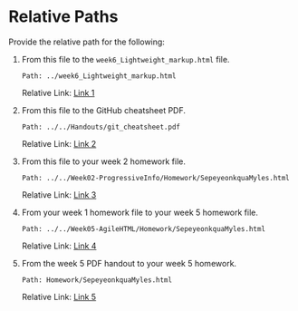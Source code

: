 # Relative Paths

Provide the relative path for the following:

1. From this file to the `week6_Lightweight_markup.html` file.
   
   `Path: ../week6_Lightweight_markup.html`
   
   Relative Link: [Link 1](../week6_Lightweight_markup.html)

2. From this file to the GitHub cheatsheet PDF.

   `Path: ../../Handouts/git_cheatsheet.pdf`
   
   Relative Link: [Link 2](../../Handouts/git_cheatsheet.pdf)

3. From this file to your week 2 homework file.

   `Path: ../../Week02-ProgressiveInfo/Homework/SepeyeonkquaMyles.html`
   
   Relative Link: [Link 3](../../Week02-ProgressiveInfo/Homework/SepeyeonkquaMyles.html)

4. From your week 1 homework file to your week 5 homework file.

   `Path: ../../Week05-AgileHTML/Homework/SepeyeonkquaMyles.html`
   
   Relative Link: [Link 4](../../Week05-AgileHTML/Homework/SepeyeonkquaMyles.html)

5. From the week 5 PDF handout to your week 5 homework.

   `Path: Homework/SepeyeonkquaMyles.html`
      
   Relative Link: [Link 5](../../Week05-AgileHTML/Homework/SepeyeonkquaMyles.html)

